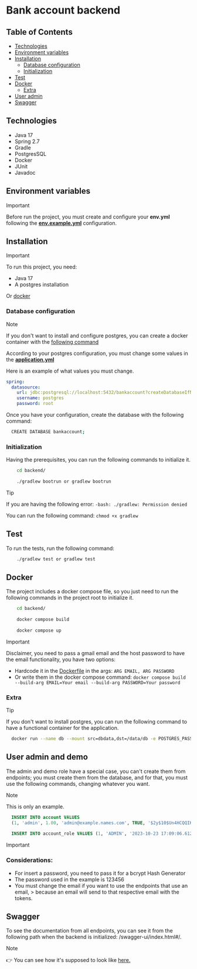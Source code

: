 # Bank account backend

## Table of Contents

- [Technologies](#technologies)
- [Environment variables](#environment-variables)
- [Installation](#installation)
  - [Database configuration](#database-configuration)
  - [Initialization](#initialization)
- [Test](#test)
- [Docker](#docker)
  - [Extra](#extra)
- [User admin](#user-admin)
- [Swagger](#swagger)

## Technologies

- Java 17
- Spring 2.7
- Gradle 
- PostgresSQL
- Docker
- JUnit
- Javadoc

## Environment variables
> [!IMPORTANT]
> Before run the project, you must create and configure your **env.yml** following
> the [**env.example.yml**](/backend/src/main/resources/env.example.yml) configuration.

## Installation

> [!IMPORTANT]
> To run this project, you need:
> - Java 17
> - A postgres installation 
>   
> Or [docker](#docker)

### Database configuration

> [!NOTE]
> If you don't want to install and configure postgres, you can create a docker
> container with the [following command](#extra)

According to your postgres configuration, you must change some values in the 
[**application.yml**](/backend/src/main/resources/application.yml)

Here is an example of what values you must change.
```yaml
spring:
  datasource:
    url: jdbc:postgresql://localhost:5432/bankaccount?createDatabaseIfNotExist=true
    username: postgres
    password: root
```

Once you have your configuration, create the database with the 
following command:
```bash
  CREATE DATABASE bankaccount;
```

### Initialization

Having the prerequisites, you can run the following commands to initialize it.
```bash
    cd backend/
    
    ./gradlew bootrun or gradlew bootrun
```
> [!TIP]
> If you are having the following error: `-bash: ./gradlew: Permission denied`
> 
> You can run the following command: `chmod +x gradlew`

## Test

To run the tests, run the following command:
```bash
    ./gradlew test or gradlew test
```
 
## Docker

The project includes a docker compose file, so you just need to run the following 
commands in the project root to initialize it.
```bash
    cd backend/
    
    docker compose build
    
    docker compose up
```

> [!IMPORTANT]
> Disclaimer, you need to pass a gmail email and the host password to have 
> the email functionality, you have two options:
> - Hardcode it in the [Dockerfile](Dockerfile) in the args: `ARG EMAIL, ARG PASSWORD`
> - Or write them in the docker compose command: `docker compose build --build-arg EMAIL=Your email --build-arg PASSWORD=Your password`

### Extra
> [!TIP]
> If you don't want to install postgres, you can run the following command to have 
> a functional container for the application.
>
> ```bash
>   docker run --name db --mount src=dbdata,dst=/data/db -e POSTGRES_PASSWORD=root -p 5432:5432 -d postgres
> ```

## User admin and demo

The admin and demo role have a special case, you can't create them from endpoints;
you must create them from the database, and for that, you must use the following 
commands, changing whatever you want.

> [!NOTE]
> This is only an example.
> 
> ```sql
>   INSERT INTO account VALUES 
>   (1, 'admin', 1.00, 'admin@example.names.com', TRUE, '$2y$10$Un4HCQQIK01fPnTwdcehfuuurHTY9gj7ATd8K1C8J84ClSbsS6Njm');
>   
>   INSERT INTO account_role VALUES (1, 'ADMIN', '2023-10-23 17:09:06.612875');
> ```

> [!IMPORTANT]
> ### Considerations:
> - For insert a password, you need to pass it for a bcrypt Hash Generator
> - The password used in the example is 123456
> - You must change the email if you want to use the endpoints that use an email,
    > because an email will send to that respective email with the tokens.

## Swagger

To see the documentation from all endpoints, you can see it from the following path
when the backend is initialized: /swagger-ui/index.html#/.

> [!NOTE]
> 👉 You can see how it's supposed to look like 
> [here.](https://bankback.azurewebsites.net/swagger-ui/index.html#)
